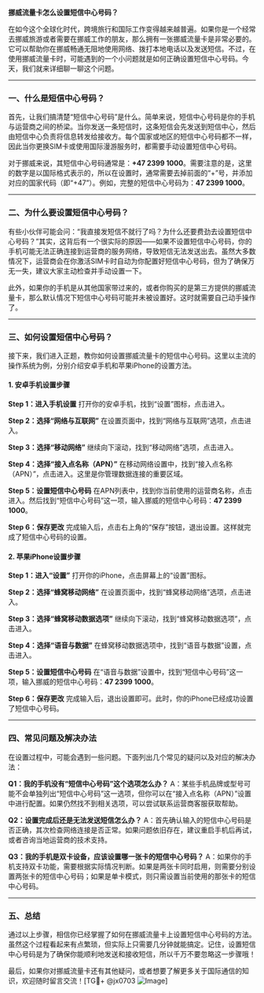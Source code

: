 **挪威流量卡怎么设置短信中心号码？**

在如今这个全球化时代，跨境旅行和国际工作变得越来越普遍。如果你是一个经常去挪威旅游或者需要在挪威工作的朋友，那么拥有一张挪威流量卡是非常必要的。它可以帮助你在挪威畅通无阻地使用网络、拨打本地电话以及发送短信。不过，在使用挪威流量卡时，可能遇到的一个小问题就是如何正确设置短信中心号码。今天，我们就来详细聊一聊这个问题。

---

### 一、什么是短信中心号码？

首先，让我们搞清楚“短信中心号码”是什么。简单来说，短信中心号码是你的手机与运营商之间的桥梁。当你发送一条短信时，这条短信会先发送到短信中心，然后由短信中心负责将信息转发给接收方。每个国家或地区的短信中心号码都不一样，因此当你更换SIM卡或使用国际漫游服务时，都需要手动设置短信中心号码。

对于挪威来说，其短信中心号码通常是：**+47 2399 1000**。需要注意的是，这里的数字是以国际格式表示的，所以在设置时，通常需要去掉前面的“+”号，并添加对应的国家代码（即“+47”）。例如，完整的短信中心号码为：**47 2399 1000**。

---

### 二、为什么要设置短信中心号码？

有些小伙伴可能会问：“我直接发短信不就行了吗？为什么还要费劲去设置短信中心号码？”其实，这背后有一个很实际的原因——如果不设置短信中心号码，你的手机可能无法正确连接到运营商的服务网络，导致短信无法发送出去。虽然大多数情况下，运营商会在你激活SIM卡时自动为你配置好短信中心号码，但为了确保万无一失，建议大家主动检查并手动设置一下。

此外，如果你的手机是从其他国家带过来的，或者你购买的是第三方提供的挪威流量卡，那么默认情况下短信中心号码可能并未被设置好。这时就需要自己动手操作了。

---

### 三、如何设置短信中心号码？

接下来，我们进入正题，教你如何设置挪威流量卡的短信中心号码。这里以主流的操作系统为例，分别介绍安卓手机和苹果iPhone的设置方法。

#### 1. 安卓手机设置步骤

**Step 1：进入手机设置**
打开你的安卓手机，找到“设置”图标，点击进入。

**Step 2：选择“网络与互联网”**
在设置页面中，找到“网络与互联网”选项，点击进入。

**Step 3：选择“移动网络”**
继续向下滚动，找到“移动网络”选项，点击进入。

**Step 4：选择“接入点名称（APN）”**
在移动网络设置中，找到“接入点名称（APN）”，点击进入。这里是你管理数据连接的重要区域。

**Step 5：设置短信中心号码**
在APN列表中，找到你当前使用的运营商名称，点击进入。然后找到“短信中心号码”这一项，输入挪威的短信中心号码：**47 2399 1000**。

**Step 6：保存更改**
完成输入后，点击右上角的“保存”按钮，退出设置。这样就完成了短信中心号码的设置。

#### 2. 苹果iPhone设置步骤

**Step 1：进入“设置”**
打开你的iPhone，点击屏幕上的“设置”图标。

**Step 2：选择“蜂窝移动网络”**
在设置页面中，找到“蜂窝移动网络”选项，点击进入。

**Step 3：选择“蜂窝移动数据选项”**
继续向下滚动，找到“蜂窝移动数据选项”，点击进入。

**Step 4：选择“语音与数据”**
在蜂窝移动数据选项中，找到“语音与数据”设置，点击进入。

**Step 5：设置短信中心号码**
在“语音与数据”设置中，找到“短信中心号码”这一项，输入挪威的短信中心号码：**47 2399 1000**。

**Step 6：保存更改**
完成输入后，退出设置即可。此时，你的iPhone已经成功设置了短信中心号码。

---

### 四、常见问题及解决办法

在设置过程中，可能会遇到一些问题。下面列出几个常见的疑问以及对应的解决办法：

**Q1：我的手机没有“短信中心号码”这个选项怎么办？**
A：某些手机品牌或型号可能不会单独列出“短信中心号码”这一选项，但你可以在“接入点名称（APN）”设置中进行配置。如果仍然找不到相关选项，可以尝试联系运营商客服获取帮助。

**Q2：设置完成后还是无法发送短信怎么办？**
A：首先确认输入的短信中心号码是否正确，其次检查网络连接是否正常。如果问题依旧存在，建议重启手机后再试，或者咨询当地运营商的技术支持。

**Q3：我的手机是双卡设备，应该设置哪一张卡的短信中心号码？**
A：如果你的手机支持双卡功能，需要根据实际情况判断。如果是两张卡同时启用，则需要分别设置两张卡的短信中心号码；如果是单卡模式，则只需设置当前使用的那张卡的短信中心号码。

---

### 五、总结

通过以上步骤，相信你已经掌握了如何在挪威流量卡上设置短信中心号码的方法。虽然这个过程看起来有点繁琐，但实际上只需要几分钟就能搞定。记住，设置短信中心号码是为了确保你能顺利地发送和接收短信，所以千万不要忽略这一步骤哦！

最后，如果你对挪威流量卡还有其他疑问，或者想要了解更多关于国际通信的知识，欢迎随时留言交流！[TG💪+ @jx0703 ![Image](https://github.com/user-attachments/assets/dbca1d08-cadb-493c-b0ec-ad6f7a83f270)]